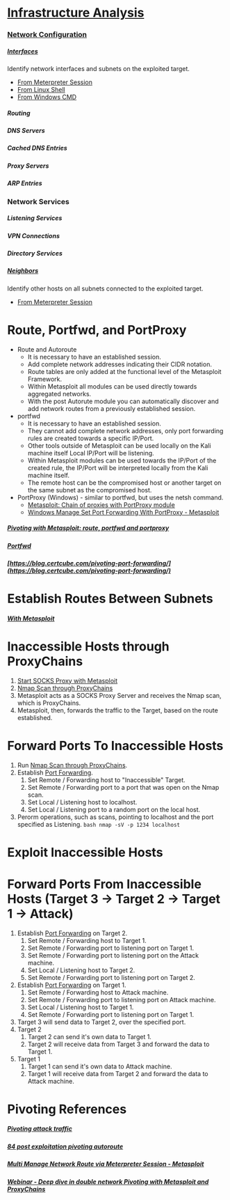 # [Infrastructure Analysis](http://www.pentest-standard.org/index.php/Post_Exploitation#Infrastructure_Analysis)
### [Network Configuration](http://www.pentest-standard.org/index.php/Post_Exploitation#Network_Configuration)
##### [Interfaces](http://www.pentest-standard.org/index.php/Post_Exploitation#Interfaces)
Identify network interfaces and subnets on the exploited target.
* [From Meterpreter Session](../../Tools/Metasploit/README.md#Network-Interfaces)
* [From Linux Shell](../../Tools/Shells/Linux/README.md#List-All-Interfaces)
* [From Windows CMD](../../Tools/Shells/Windows/CMD/README.md#List-All-Interfaces)
##### Routing
##### DNS Servers
##### Cached DNS Entries
##### Proxy Servers
##### ARP Entries

### Network Services
##### Listening Services
##### VPN Connections
##### Directory Services
##### [Neighbors](http://www.pentest-standard.org/index.php/Post_Exploitation#Neighbors)
Identify other hosts on all subnets connected to the exploited target.
* [From Meterpreter Session](../../Tools/Metasploit/README.md#Host-Discovery)

# Route, Portfwd, and PortProxy
* Route and Autoroute
  * It is necessary to have an established session.
  * Add complete network addresses indicating their CIDR notation.
  * Route tables are only added at the functional level of the Metasploit Framework.
  * Within Metasploit all modules can be used directly towards aggregated networks.
  * With the post Autorute module you can automatically discover and add network routes from a previously established session.
* portfwd
  * It is necessary to have an established session.
  * They cannot add complete network addresses, only port forwarding rules are created towards a specific IP/Port.
  * Other tools outside of Metasploit can be used locally on the Kali machine itself Local IP/Port will be listening.
  * Within Metasploit modules can be used towards the IP/Port of the created rule, the IP/Port will be interpreted locally from the Kali machine itself.
  * The remote host can be the compromised host or another target on the same subnet as the compromised host.
* PortProxy (Windows) - similar to portfwd, but uses the netsh command.
  * [Metasploit: Chain of proxies with PortProxy module](https://www.shelliscoming.com/2013/08/metasploit-chain-of-proxies-with.html)
  * [Windows Manage Set Port Forwarding With PortProxy - Metasploit](https://www.infosecmatter.com/metasploit-module-library/?mm=post/windows/manage/portproxy)
##### [Pivoting with Metasploit: route, portfwd and portproxy](https://www.zonasystem.com/2020/01/pivoting-con-metasploit-route-portfwd-y-portproxy.html)
##### [Portfwd](https://www.offensive-security.com/metasploit-unleashed/Portfwd/)
##### [https://blog.certcube.com/pivoting-port-forwarding/](https://blog.certcube.com/pivoting-port-forwarding/)

# Establish Routes Between Subnets
##### [With Metasploit](../../Tools/Metasploit/README.md#Add-Route)

# Inaccessible Hosts through ProxyChains
1) [Start SOCKS Proxy with Metasploit](../../Tools/Metasploit/README.md#Start-SOCKS-Proxy-for-Proxy-Chains)
2) [Nmap Scan through ProxyChains](../../Tools/NetworkDiscovery/Nmap/README.md#Routing-Trough-ProxyChains)
3) Metasploit acts as a SOCKS Proxy Server and receives the Nmap scan, which is ProxyChains.
4) Metasploit, then, forwards the traffic to the Target, based on the route established.

# Forward Ports To Inaccessible Hosts
1) Run [Nmap Scan through ProxyChains](../../Tools/NetworkDiscovery/Nmap/README.md#Trough-ProxyChains).
2) Establish [Port Forwarding](../../Tools/Metasploit/README.md#Port-Forwarding).
   1) Set Remote / Forwarding host to "Inaccessible" Target.
   2) Set Remote / Forwarding port to a port that was open on the Nmap scan.
   3) Set Local / Listening host to localhost.
   4) Set Local / Listening port to a random port on the local host.
3) Perorm operations, such as scans, pointing to localhost and the port specified as Listening. ```bash nmap -sV -p 1234 localhost ```

# Exploit Inaccessible Hosts

# Forward Ports From Inaccessible Hosts (Target 3 -> Target 2 -> Target 1 -> Attack)
1) Establish [Port Forwarding](../../Tools/Metasploit/README.md#Port-Forwarding) on Target 2.
   1) Set Remote / Forwarding host to Target 1.
   2) Set Remote / Forwarding port to listening port on Target 1.
   2) Set Remote / Forwarding port to listening port on the Attack machine.
   3) Set Local / Listening host to Target 2.
   4) Set Remote / Forwarding port to listening port on Target 2.
2) Establish [Port Forwarding](../../Tools/Metasploit/README.md#Port-Forwarding) on Target 1.
   1) Set Remote / Forwarding host to Attack machine.
   2) Set Remote / Forwarding port to listening port on Attack machine.
   3) Set Local / Listening host to Target 1.
   4) Set Remote / Forwarding port to listening port on Target 1.
3) Target 3 will send data to Target 2, over the specified port.
4) Target 2
   1) Target 2 can send it's own data to Target 1.
   2) Target 2 will receive data from Target 3 and forward the data to Target 1.
5) Target 1
   1) Target 1 can send it's own data to Attack machine.
   2) Target 1 will receive data from Target 2 and forward the data to Attack machine.

# Pivoting References
##### [Pivoting attack traffic](https://www.youtube.com/watch?v=Wn59J8PiIl0)
##### [84 post exploitation pivoting autoroute](https://www.youtube.com/watch?v=jjUamstPDWo)
##### [Multi Manage Network Route via Meterpreter Session - Metasploit](https://www.infosecmatter.com/metasploit-module-library/?mm=post/multi/manage/autoroute)
##### [Webinar - Deep dive in double network Pivoting with Metasploit and ProxyChains](https://www.youtube.com/watch?v=J-F_3PMbNGo)